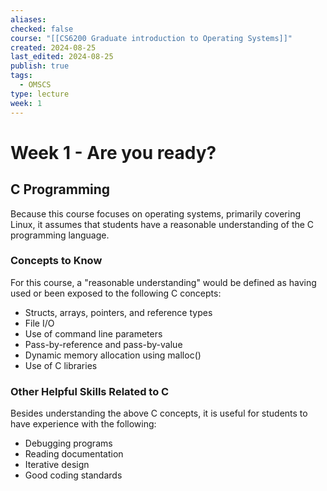 ```yaml
---
aliases: 
checked: false
course: "[[CS6200 Graduate introduction to Operating Systems]]"
created: 2024-08-25
last_edited: 2024-08-25
publish: true
tags:
  - OMSCS
type: lecture
week: 1
---
```

# Week 1 - Are you ready?

## C Programming

Because this course focuses on operating systems, primarily covering Linux, it assumes that students have a reasonable understanding of the C programming language.

### Concepts to Know

For this course, a "reasonable understanding" would be defined as having used or been exposed to the following C concepts:

- Structs, arrays, pointers, and reference types
- File I/O
- Use of command line parameters
- Pass-by-reference and pass-by-value
- Dynamic memory allocation using malloc()
- Use of C libraries

### Other Helpful Skills Related to C

Besides understanding the above C concepts, it is useful for students to have experience with the following:

- Debugging programs
- Reading documentation
- Iterative design
- Good coding standards

